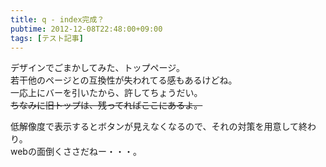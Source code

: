 ```yaml
---
title: q - index完成？
pubtime: 2012-12-08T22:48:00+09:00
tags: [テスト記事]
---
```


デザインでごまかしてみた、トップページ。  
若干他のページとの互換性が失われてる感もあるけどね。  
一応上にバーを引いたから、許してちょうだい。  
<del>ちなみに旧トップは、残ってれば<a>ここ</a>にあるよ。  

低解像度で表示するとボタンが見えなくなるので、それの対策を用意して終わり。  
webの面倒くささだねー・・・。
